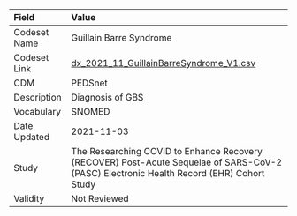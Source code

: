 |Field        |Value                                                                                                                                    |
|:------------|:----------------------------------------------------------------------------------------------------------------------------------------|
|Codeset Name |Guillain Barre Syndrome                                                                                                                  |
|Codeset Link |[dx_2021_11_GuillainBarreSyndrome_V1.csv](https://github.com/PEDSnet/Variable-Dictionary/blob/main/conditions/dx_2021_11_GuillainBarreSyndrome_V1.csv.csv)|
|CDM          |PEDSnet                                                                                                                                  |
|Description  |Diagnosis of GBS                                                                                                                         |
|Vocabulary   |SNOMED                                                                                                                                   |
|Date Updated |2021-11-03                                                                                                                               |
|Study        |The Researching COVID to Enhance Recovery (RECOVER) Post-Acute Sequelae of SARS-CoV-2 (PASC) Electronic Health Record (EHR) Cohort Study |
|Validity     |Not Reviewed                                                                                                                             |
